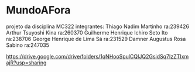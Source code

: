 # MundoAFora
projeto da disciplina MC322
integrantes:
Thiago Nadim Martinho ra:239426
Arthur Tsuyoshi Kina ra:260370
Guilherme Henrique Ichiro Seto Ito ra:238706
George Henrique de Lima Sá ra:231529
Damner Augustus Rosa Sabino ra:247035

https://drive.google.com/drive/folders/1qNHooSpulCQIJQ2GsidSq7IzZTIxmajR?usp=sharing
